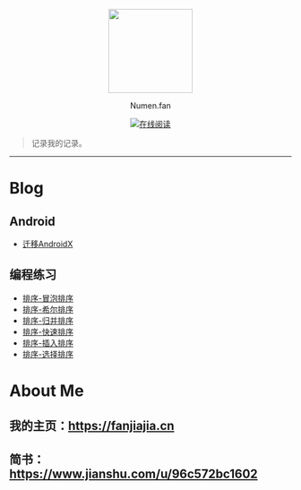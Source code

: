 <p align="center">
<a href="https://fanjiajia.cn" target="_blank">
	<img src="https://i.loli.net/2021/05/08/zM3PYXlLsIC5Hpb.jpg" width="150px"/>
</a>
<p align="center">Numen.fan</p>
</p>

<p align="center">
  <a href=""><img src="https://img.shields.io/badge/阅读-read-brightgreen.svg" alt="在线阅读"></a>
</p>

> 记录我的记录。
--- 
# Blog
## Android
- [迁移AndroidX](https://github.com/Numen-fan/Blog/blob/master/Android/%E8%BF%81%E7%A7%BBAndroidX.md)
## 编程练习
- [排序-冒泡排序](https://github.com/Numen-fan/Blog/blob/master/%E7%BC%96%E7%A8%8B%E7%BB%83%E4%B9%A0/%E6%8E%92%E5%BA%8F-%E5%86%92%E6%B3%A1%E6%8E%92%E5%BA%8F.md)
- [排序-希尔排序](https://github.com/Numen-fan/Blog/blob/master/%E7%BC%96%E7%A8%8B%E7%BB%83%E4%B9%A0/%E6%8E%92%E5%BA%8F-%E5%B8%8C%E5%B0%94%E6%8E%92%E5%BA%8F.md)
- [排序-归并排序](https://github.com/Numen-fan/Blog/blob/master/%E7%BC%96%E7%A8%8B%E7%BB%83%E4%B9%A0/%E6%8E%92%E5%BA%8F-%E5%BD%92%E5%B9%B6%E6%8E%92%E5%BA%8F.md)
- [排序-快速排序](https://github.com/Numen-fan/Blog/blob/master/%E7%BC%96%E7%A8%8B%E7%BB%83%E4%B9%A0/%E6%8E%92%E5%BA%8F-%E5%BF%AB%E9%80%9F%E6%8E%92%E5%BA%8F.md)
- [排序-插入排序](https://github.com/Numen-fan/Blog/blob/master/%E7%BC%96%E7%A8%8B%E7%BB%83%E4%B9%A0/%E6%8E%92%E5%BA%8F-%E6%8F%92%E5%85%A5%E6%8E%92%E5%BA%8F.md)
- [排序-选择排序](https://github.com/Numen-fan/Blog/blob/master/%E7%BC%96%E7%A8%8B%E7%BB%83%E4%B9%A0/%E6%8E%92%E5%BA%8F-%E9%80%89%E6%8B%A9%E6%8E%92%E5%BA%8F.md)

# About Me
## 我的主页：https://fanjiajia.cn
## 简书：https://www.jianshu.com/u/96c572bc1602
